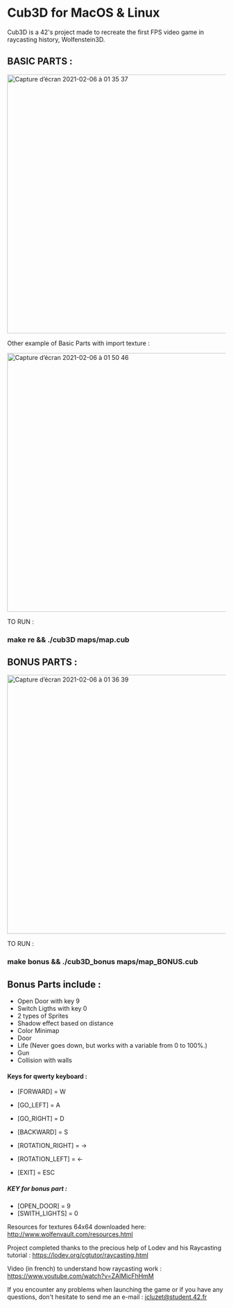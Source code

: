 # Cub3D for MacOS & Linux

Cub3D is a 42's project made to recreate the first FPS video game in raycasting history, Wolfenstein3D.

## BASIC PARTS : 

<img width="595" alt="Capture d’écran 2021-02-06 à 01 35 37" src="https://user-images.githubusercontent.com/55356071/107102932-34d9e400-681c-11eb-8725-83c48bcec282.png">

Other example of Basic Parts with import texture :

<img width="595" alt="Capture d’écran 2021-02-06 à 01 50 46" src="https://user-images.githubusercontent.com/55356071/107103396-c8f87b00-681d-11eb-8778-12f80834caee.png">
 
 TO RUN : 
 ###     make re && ./cub3D maps/map.cub

## BONUS PARTS :

<img width="595" alt="Capture d’écran 2021-02-06 à 01 36 39" src="https://user-images.githubusercontent.com/55356071/107102984-5dfa7480-681c-11eb-8925-040797c889bc.png">
 
 TO RUN : 
 ###     make bonus && ./cub3D_bonus maps/map_BONUS.cub

## Bonus Parts include :

- Open Door with key 9
- Switch Ligths with key 0
- 2 types of Sprites
- Shadow effect based on distance
- Color Minimap
- Door
- Life (Never goes down, but works with a variable from 0 to 100%.)
- Gun 
- Collision with walls

#### Keys for qwerty keyboard : 

 - [FORWARD]  =  W
 - [GO_LEFT]  =  A
 - [GO_RIGHT] =  D
 - [BACKWARD] =  S
 
 - [ROTATION_RIGHT]  =  →
 - [ROTATION_LEFT]   =  ←
 - [EXIT]            =  ESC
 
##### KEY for bonus part :

 - [OPEN_DOOR]     =  9
 - [SWITH_LIGHTS]  =  0

Resources for textures 64x64 downloaded here: http://www.wolfenvault.com/resources.html

Project completed thanks to the precious help of Lodev and his Raycasting tutorial : https://lodev.org/cgtutor/raycasting.html

Video (in french) to understand how raycasting work : https://www.youtube.com/watch?v=ZAlMicFhHmM

If you encounter any problems when launching the game or if you have any questions, don't hesitate to send me an e-mail : jcluzet@student.42.fr
